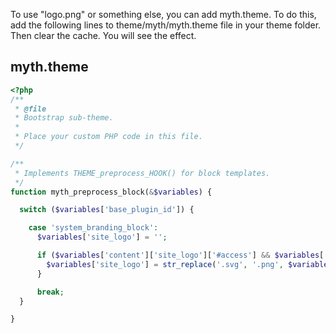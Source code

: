 To use "logo.png" or something else, you can add myth.theme. To do this, add the following lines to  theme/myth/myth.theme file in your theme folder. Then clear the cache. You will see the effect.

myth.theme
----------
```php
<?php
/**
 * @file
 * Bootstrap sub-theme.
 *
 * Place your custom PHP code in this file.
 */

/**
 * Implements THEME_preprocess_HOOK() for block templates.
 */
function myth_preprocess_block(&$variables) {

  switch ($variables['base_plugin_id']) {

    case 'system_branding_block':
      $variables['site_logo'] = '';

      if ($variables['content']['site_logo']['#access'] && $variables['content']['site_logo']['#uri']) {
        $variables['site_logo'] = str_replace('.svg', '.png', $variables['content']['site_logo']['#uri']);
      }

      break;
  }

}
```
